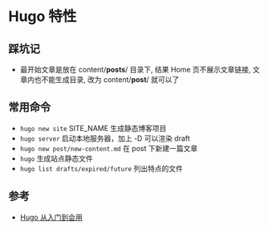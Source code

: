 
# Hugo 特性

## 踩坑记
- 最开始文章是放在 content/**posts**/ 目录下, 结果 Home 页不展示文章链接, 文章内也不能生成目录, 改为 content/**post**/ 就可以了

<!--more-->

## 常用命令
- `hugo new site` SITE_NAME 生成静态博客项目
- `hugo server` 启动本地服务器，加上 -D 可以渲染 draft
- `hugo new post/new-content.md` 在 post 下新建一篇文章
- `hugo` 生成站点静态文件
- `hugo list drafts/expired/future` 列出特点的文件

## 参考
- [Hugo 从入门到会用](https://olowolo.com/post/hugo-quick-start)

